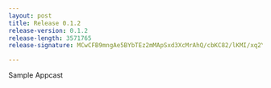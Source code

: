 ```yaml
---
layout: post
title: Release 0.1.2
release-version: 0.1.2
release-length: 3571765
release-signature: MCwCFB9mngAe5BYbTEz2mMApSxd3XcMrAhQ/cbKC82/lKMI/xq2Yo8xxkj8zkQ==

---
```


<p>Sample Appcast</p>
